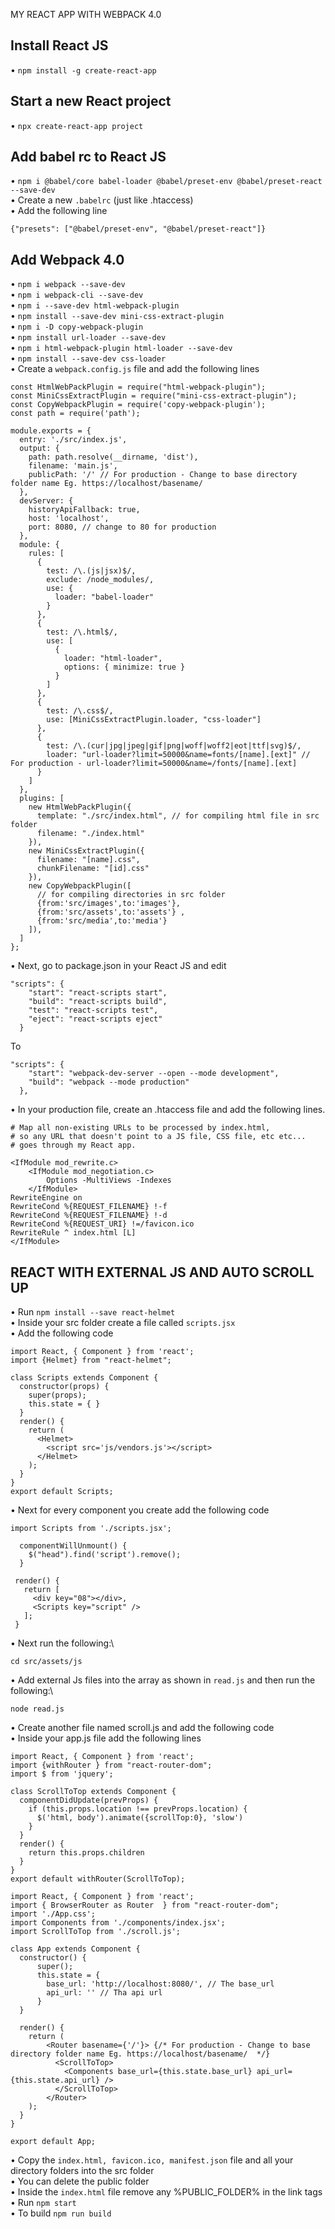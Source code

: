 MY REACT APP WITH WEBPACK 4.0
## Install React JS
•	``npm install -g create-react-app``
## Start a new React project
•	``npx create-react-app project``
## Add babel rc to React JS
•	``npm i @babel/core babel-loader @babel/preset-env @babel/preset-react --save-dev``\
•	Create a new ``.babelrc`` (just like .htaccess)\
•	Add the following line

```{"presets": ["@babel/preset-env", "@babel/preset-react"]}```

## Add Webpack 4.0
•	``npm i webpack --save-dev``\
•	``npm i webpack-cli --save-dev``\
•	``npm i --save-dev html-webpack-plugin``\
•	``npm install --save-dev mini-css-extract-plugin``\
•	``npm i -D copy-webpack-plugin``\
•	``npm install url-loader --save-dev``\
•	``npm i html-webpack-plugin html-loader --save-dev``\
•	``npm install --save-dev css-loader``\
•	Create a ``webpack.config.js`` file and add the following lines

```
const HtmlWebPackPlugin = require("html-webpack-plugin");
const MiniCssExtractPlugin = require("mini-css-extract-plugin");
const CopyWebpackPlugin = require('copy-webpack-plugin');
const path = require('path');

module.exports = {
  entry: './src/index.js',
  output: {
    path: path.resolve(__dirname, 'dist'),
    filename: 'main.js',
    publicPath: '/' // For production - Change to base directory folder name Eg. https://localhost/basename/
  },
  devServer: {
    historyApiFallback: true,
    host: 'localhost',
    port: 8080, // change to 80 for production
  },
  module: {
    rules: [
      {
        test: /\.(js|jsx)$/,
        exclude: /node_modules/,
        use: {
          loader: "babel-loader"
        }
      },
      {
        test: /\.html$/,
        use: [
          {
            loader: "html-loader",
            options: { minimize: true }
          }
        ]
      },
      {
        test: /\.css$/,
        use: [MiniCssExtractPlugin.loader, "css-loader"]
      },
      { 
        test: /\.(cur|jpg|jpeg|gif|png|woff|woff2|eot|ttf|svg)$/,
        loader: "url-loader?limit=50000&name=fonts/[name].[ext]" // For production - url-loader?limit=50000&name=/fonts/[name].[ext]
      }
    ]
  },
  plugins: [
    new HtmlWebPackPlugin({
      template: "./src/index.html", // for compiling html file in src folder
      filename: "./index.html"
    }),
    new MiniCssExtractPlugin({
      filename: "[name].css",
      chunkFilename: "[id].css"
    }),
    new CopyWebpackPlugin([
      // for compiling directories in src folder
      {from:'src/images',to:'images'},
      {from:'src/assets',to:'assets'} ,
      {from:'src/media',to:'media'} 
    ]),
  ]
};
```
•	Next, go to package.json in your React JS and edit
```
"scripts": {
    "start": "react-scripts start",
    "build": "react-scripts build",
    "test": "react-scripts test",
    "eject": "react-scripts eject"
  }
  ```

To
```
"scripts": {
    "start": "webpack-dev-server --open --mode development",
    "build": "webpack --mode production"
  },
  ```

•	In your production file, create an .htaccess file and add the following lines.
```
# Map all non-existing URLs to be processed by index.html,
# so any URL that doesn't point to a JS file, CSS file, etc etc...
# goes through my React app.

<IfModule mod_rewrite.c> 
    <IfModule mod_negotiation.c>
        Options -MultiViews -Indexes
    </IfModule>
RewriteEngine on
RewriteCond %{REQUEST_FILENAME} !-f
RewriteCond %{REQUEST_FILENAME} !-d
RewriteCond %{REQUEST_URI} !=/favicon.ico
RewriteRule ^ index.html [L]
</IfModule>
```
## REACT WITH EXTERNAL JS AND AUTO SCROLL UP
• Run ``npm install --save react-helmet``\
• Inside your src folder create a file called ``scripts.jsx``\
• Add the following code
```
import React, { Component } from 'react'; 
import {Helmet} from "react-helmet"; 

class Scripts extends Component { 
  constructor(props) { 
    super(props); 
    this.state = { } 
  } 
  render() { 
    return ( 
      <Helmet> 
        <script src='js/vendors.js'></script> 
      </Helmet> 
    ); 
  } 
} 
export default Scripts;
```
• Next for every component you create add the following code

```
import Scripts from './scripts.jsx';
```

```
  componentWillUnmount() { 
    $("head").find('script').remove(); 
  }
 ```
 
 ```
  render() { 
    return [ 
      <div key="08"></div>, 
      <Scripts key="script" /> 
    ];
  }
```
• Next run the following:\

```
cd src/assets/js
```
• Add external Js files into the array as shown in ```read.js``` and then run the following:\

```
node read.js
```
• Create another file named scroll.js and add the following code\
• Inside your app.js file add the following lines

```
import React, { Component } from 'react'; 
import {withRouter } from "react-router-dom"; 
import $ from 'jquery'; 

class ScrollToTop extends Component { 
  componentDidUpdate(prevProps) { 
    if (this.props.location !== prevProps.location) { 
      $('html, body').animate({scrollTop:0}, 'slow') 
    } 
  } 
  render() { 
    return this.props.children 
  } 
} 
export default withRouter(ScrollToTop);
```

```
import React, { Component } from 'react';
import { BrowserRouter as Router  } from "react-router-dom";
import './App.css';
import Components from './components/index.jsx';
import ScrollToTop from './scroll.js';

class App extends Component {
  constructor() {
      super();
      this.state = {
        base_url: 'http://localhost:8080/', // The base_url 
        api_url: '' // Tha api url
      }
  }

  render() {
    return (
        <Router basename={'/'}> {/* For production - Change to base directory folder name Eg. https://localhost/basename/  */}
          <ScrollToTop>
            <Components base_url={this.state.base_url} api_url={this.state.api_url} />
          </ScrollToTop>
        </Router>
    );
  }
}

export default App;
```

•	Copy the ``index.html, favicon.ico, manifest.json`` file and all your directory folders into the src folder\
•	You can delete the public folder\
•	Inside the ``index.html`` file remove any %PUBLIC_FOLDER% in the link tags\
•	Run ``npm start``\
•	To build ``npm run build``
